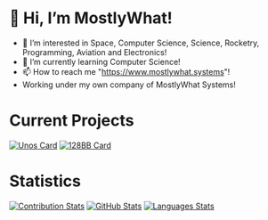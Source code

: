 # 👋 Hi, I’m MostlyWhat!
- 👀 I’m interested in Space, Computer Science, Science, Rocketry, Programming, Aviation and Electronics!
- 🌱 I’m currently learning Computer Science!
- 📫 How to reach me "https://www.mostlywhat.systems"!
- Working under my own company of MostlyWhat Systems!

# Current Projects
[![Unos Card](https://github-readme-stats.vercel.app/api/pin/?username=mostlywhat&repo=unos-assistant)](https://github.com/MostlyWhat/)
[![128BB Card](https://github-readme-stats.vercel.app/api/pin/?username=mostlywhat&repo=128Bit-Yuzu-Installer)](https://github.com/MostlyWhat/)

# Statistics
[![Contribution Stats](https://github-contribution-stats.vercel.app/api/?username=mostlywhat)](https://github.com/MostlyWhat/)
[![GitHub Stats](https://github-readme-stats.vercel.app/api?username=mostlywhat)](https://github.com/MostlyWhat/)
[![Languages Stats](https://github-readme-stats.vercel.app/api/top-langs/?username=mostlywhat)](https://github.com/MostlyWhat/)
